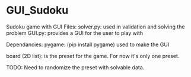 # GUI_Sudoku
Sudoku game with GUI
Files:
    solver.py: used in validation and solving the problem
    GUI.py: provides a GUI for the user to play with

Dependancies:
    pygame: (pip install pygame) used to make the GUI

board (2D list): is the preset for the game.
For now it's only one preset.

TODO:
    Need to randomize the preset with solvable data.
